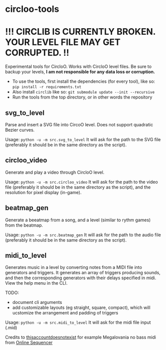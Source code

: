 # circloo-tools

# !!! CIRCLIB IS CURRENTLY BROKEN. YOUR LEVEL FILE MAY GET CORRUPTED. !!

Experimental tools for CircloO. Works with CircloO level files. Be sure to backup your levels, **I am not responsible for any data loss or corruption.**

- To use the tools, first install the dependencies (for every tool), like so: `pip install -r requirements.txt`
- Also install `circlib` like so: `git submodule update --init --recursive`
- Run the tools from the top directory, or in other words the repository

## svg_to_level

Parse and insert a SVG file into CircoO level. Does not support quadratic Bezier curves.

Usage: `python -u -m src.svg_to_level`
It will ask for the path to the SVG file (preferably it should be in the same directory as the script).

## circloo_video

Generate and play a video through CircloO level.

Usage: `python -u -m src.circloo_video`
It will ask for the path to the video file (preferably it should be in the same directory as the script), and the resolution for pixel display (in-game).

## beatmap_gen

Generate a beeatmap from a song, and a level (similar to rythm games) from the beatmap.

Usage: `python -u -m src.beatmap_gen`
It will ask for the path to the audio file (preferably it should be in the same directory as the script).

## midi_to_level

Generates music in a level by converting notes from a MIDI file into generators and triggers. It generates an array of triggers producing sounds, and then the corresponding generators with their delays specified in midi. View the help menu in the CLI.

TODO:

- document cli arguments
- add customizable layouts (eg straight, square, compact), which will ucstomize the arrangement and padding of triggers

Usage: `python -u -m src.midi_to_level`
It will ask for the midi file input (.mid)

Credits to [thisaccountdoesnotexist](https://onlinesequencer.net/members/48437) for example Megalovania no bass midi from [Online Sequencer](https://onlinesequencer.net/1760062)
